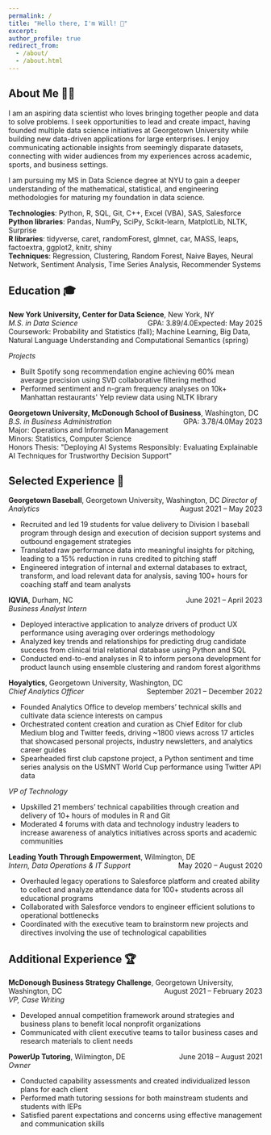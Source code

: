 ```yaml
---
permalink: /
title: "Hello there, I'm Will! 👋"
excerpt:
author_profile: true
redirect_from: 
  - /about/
  - /about.html
---
```

## About Me 👨‍💻
I am an aspiring data scientist who loves bringing together people and data to solve problems. I seek opportunities to lead and create impact, having founded multiple data science initiatives at Georgetown University while building new data-driven applications for large enterprises. I enjoy communicating actionable insights from seemingly disparate datasets, connecting with wider audiences from my experiences across academic, sports, and business settings.  

I am pursuing my MS in Data Science degree at NYU to gain a deeper understanding of the mathematical, statistical, and engineering methodologies for maturing my foundation in data science.  

**Technologies**: Python, R, SQL, Git, C++, Excel (VBA), SAS, Salesforce  
**Python libraries**: Pandas, NumPy, SciPy, Scikit-learn, MatplotLib, NLTK, Surprise   
**R libraries**: tidyverse, caret, randomForest, glmnet, car, MASS, leaps, factoextra, ggplot2, knitr, shiny    
**Techniques**: Regression, Clustering, Random Forest, Naive Bayes, Neural Network, Sentiment Analysis, Time Series Analysis, Recommender Systems  

## Education 🎓
**New York University, Center for Data Science**, New York, NY <span style="float: right;">Expected: May 2025</span>  
*M.S. in Data Science* <span style="float: right;">GPA: 3.89/4.0</span>  
Coursework: Probability and Statistics (fall); Machine Learning, Big Data, Natural Language Understanding and Computational Semantics (spring)  

*Projects*
- Built Spotify song recommendation engine achieving 60% mean average precision using SVD collaborative filtering method  
- Performed sentiment and n-gram frequency analyses on 10k+ Manhattan restaurants' Yelp review data using NLTK library  

**Georgetown University, McDonough School of Business**, Washington, DC <span style="float: right;">May 2023</span>  
*B.S. in Business Administration* <span style="float: right;">GPA: 3.78/4.0</span>  
Major: Operations and Information Management  
Minors: Statistics, Computer Science  
Honors Thesis: "Deploying AI Systems Responsibly: Evaluating Explainable AI Techniques for Trustworthy Decision Support"  

## Selected Experience 🌟
**Georgetown Baseball**, Georgetown University, Washington, DC <span style="float: right;">August 2021 – May 2023</span>
*Director of Analytics*  
- Recruited and led 19 students for value delivery to Division I baseball program through design and execution of decision support systems and outbound engagement strategies  
- Translated raw performance data into meaningful insights for pitching, leading to a 15% reduction in runs credited to pitching staff  
- Engineered integration of internal and external databases to extract, transform, and load relevant data for analysis, saving 100+ hours for coaching staff and team analysts  

**IQVIA**, Durham, NC <span style="float: right;">June 2021 – April 2023</span>  
*Business Analyst Intern*  
- Deployed interactive application to analyze drivers of product UX performance using averaging over orderings methodology  
- Analyzed key trends and relationships for predicting drug candidate success from clinical trial relational database using Python and SQL  
- Conducted end-to-end analyses in R to inform persona development for product launch using ensemble clustering and random forest algorithms  

**Hoyalytics**, Georgetown University, Washington, DC <span style="float: right;">September 2021 – December 2022</span>   
*Chief Analytics Officer*  
- Founded Analytics Office to develop members’ technical skills and cultivate data science interests on campus  
- Orchestrated content creation and curation as Chief Editor for club Medium blog and Twitter feeds, driving ~1800 views across 17 articles that showcased personal projects, industry newsletters, and analytics career guides  
- Spearheaded first club capstone project, a Python sentiment and time series analysis on the USMNT World Cup performance using Twitter API data  

*VP of Technology*  
- Upskilled 21 members’ technical capabilities through creation and delivery of 10+ hours of modules in R and Git  
- Moderated 4 forums with data and technology industry leaders to increase awareness of analytics initiatives across sports and academic communities  

**Leading Youth Through Empowerment**, Wilmington, DE <span style="float: right;">May 2020 – August 2020</span>   
*Intern, Data Operations & IT Support*   
- Overhauled legacy operations to Salesforce platform and created ability to collect and analyze attendance data for 100+ students across all educational programs
- Collaborated with Salesforce vendors to engineer efficient solutions to operational bottlenecks
- Coordinated with the executive team to brainstorm new projects and directives involving the use of technological capabilities  
 
## Additional Experience 🏆
**McDonough Business Strategy Challenge**, Georgetown University, Washington, DC <span style="float: right;">August 2021 – February 2023</span>  
*VP, Case Writing*  
- Developed annual competition framework around strategies and business plans to benefit local nonprofit organizations  
- Communicated with client executive teams to tailor business cases and research materials to client needs  

**PowerUp Tutoring**, Wilmington, DE <span style="float: right;">June 2018 – August 2021</span>  
*Owner*  
- Conducted capability assessments and created individualized lesson plans for each client  
- Performed math tutoring sessions for both mainstream students and students with IEPs  
- Satisfied parent expectations and concerns using effective management and communication skills
